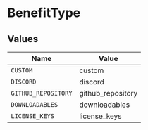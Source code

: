 # BenefitType


## Values

| Name                | Value               |
| ------------------- | ------------------- |
| `CUSTOM`            | custom              |
| `DISCORD`           | discord             |
| `GITHUB_REPOSITORY` | github_repository   |
| `DOWNLOADABLES`     | downloadables       |
| `LICENSE_KEYS`      | license_keys        |